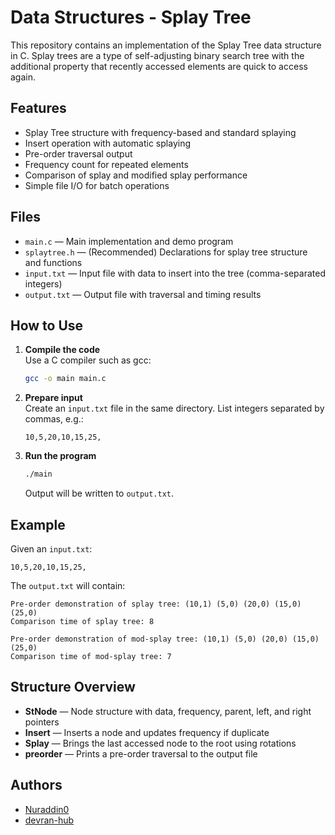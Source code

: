 # Data Structures - Splay Tree

This repository contains an implementation of the Splay Tree data structure in C. Splay trees are a type of self-adjusting binary search tree with the additional property that recently accessed elements are quick to access again.

## Features

- Splay Tree structure with frequency-based and standard splaying
- Insert operation with automatic splaying
- Pre-order traversal output
- Frequency count for repeated elements
- Comparison of splay and modified splay performance
- Simple file I/O for batch operations

## Files

- `main.c` &mdash; Main implementation and demo program
- `splaytree.h` &mdash; (Recommended) Declarations for splay tree structure and functions
- `input.txt` &mdash; Input file with data to insert into the tree (comma-separated integers)
- `output.txt` &mdash; Output file with traversal and timing results

## How to Use

1. **Compile the code**  
   Use a C compiler such as gcc:
   ```sh
   gcc -o main main.c
   ```

2. **Prepare input**  
   Create an `input.txt` file in the same directory. List integers separated by commas, e.g.:
   ```
   10,5,20,10,15,25,
   ```

3. **Run the program**  
   ```sh
   ./main
   ```
   Output will be written to `output.txt`.

## Example

Given an `input.txt`:
```
10,5,20,10,15,25,
```

The `output.txt` will contain:
```
Pre-order demonstration of splay tree: (10,1) (5,0) (20,0) (15,0) (25,0) 
Comparison time of splay tree: 8 

Pre-order demonstration of mod-splay tree: (10,1) (5,0) (20,0) (15,0) (25,0) 
Comparison time of mod-splay tree: 7
```

## Structure Overview

- **StNode** — Node structure with data, frequency, parent, left, and right pointers
- **Insert** — Inserts a node and updates frequency if duplicate
- **Splay** — Brings the last accessed node to the root using rotations
- **preorder** — Prints a pre-order traversal to the output file

## Authors

- [Nuraddin0](https://github.com/Nuraddin0)
- [devran-hub](https://github.com/devran-hub)
